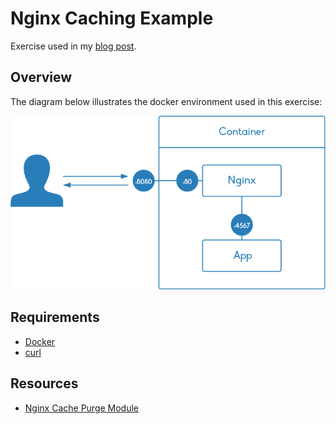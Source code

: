 # Nginx Caching Example

Exercise used in my [blog post](http://czerasz.com/2015/03/30/nginx-caching-tutorial/).

## Overview

The diagram below illustrates the docker environment used in this exercise:

![docker-environment](./documentation/example-docker-environment.png "docker environment")

## Requirements

- [Docker](https://www.docker.com/)
- [curl](http://curl.haxx.se/)

## Resources

- [Nginx Cache Purge Module](https://github.com/FRiCKLE/ngx_cache_purge)
